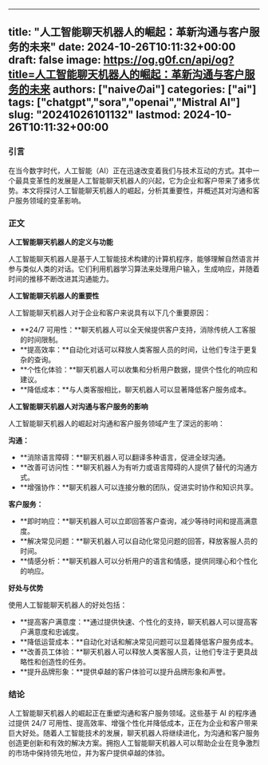 
---
title: "人工智能聊天机器人的崛起：革新沟通与客户服务的未来"
date: 2024-10-26T10:11:32+00:00
draft: false
image: https://og.g0f.cn/api/og?title=人工智能聊天机器人的崛起：革新沟通与客户服务的未来
authors: ["naiveのai"]
categories: ["ai"]
tags: ["chatgpt","sora","openai","Mistral AI"]
slug: "20241026101132"
lastmod: 2024-10-26T10:11:32+00:00
---
### 引言

在当今数字时代，人工智能（AI）正在迅速改变着我们与技术互动的方式。其中一个最具变革性的发展是人工智能聊天机器人的兴起，它为企业和客户带来了诸多优势。本文将探讨人工智能聊天机器人的崛起，分析其重要性，并概述其对沟通和客户服务领域的变革影响。

### 正文

**人工智能聊天机器人的定义与功能**

人工智能聊天机器人是基于人工智能技术构建的计算机程序，能够理解自然语言并参与类似人类的对话。它们利用机器学习算法来处理用户输入，生成响应，并随着时间的推移不断改进其沟通能力。

**人工智能聊天机器人的重要性**

人工智能聊天机器人对于企业和客户来说具有以下几个重要原因：

- **24/7 可用性：**聊天机器人可以全天候提供客户支持，消除传统人工客服的时间限制。
- **提高效率：**自动化对话可以释放人类客服人员的时间，让他们专注于更复杂的查询。
- **个性化体验：**聊天机器人可以收集和分析用户数据，提供个性化的响应和建议。
- **降低成本：**与人类客服相比，聊天机器人可以显著降低客户服务成本。

**人工智能聊天机器人对沟通与客户服务的影响**

人工智能聊天机器人的崛起对沟通和客户服务领域产生了深远的影响：

**沟通：**

- **消除语言障碍：**聊天机器人可以翻译多种语言，促进全球沟通。
- **改善可访问性：**聊天机器人为有听力或语言障碍的人提供了替代的沟通方式。
- **增强协作：**聊天机器人可以连接分散的团队，促进实时协作和知识共享。

**客户服务：**

- **即时响应：**聊天机器人可以立即回答客户查询，减少等待时间和提高满意度。
- **解决常见问题：**聊天机器人可以自动化常见问题的回答，释放客服人员的时间。
- **情感分析：**聊天机器人可以分析用户的语言和情感，提供同理心和个性化的响应。

**好处与优势**

使用人工智能聊天机器人的好处包括：

- **提高客户满意度：**通过提供快速、个性化的支持，聊天机器人可以提高客户满意度和忠诚度。
- **降低运营成本：**自动化对话和解决常见问题可以显着降低客户服务成本。
- **改善员工体验：**聊天机器人可以释放人类客服人员，让他们专注于更具战略性和创造性的任务。
- **提升品牌形象：**提供卓越的客户体验可以提升品牌形象和声誉。

### 结论

人工智能聊天机器人的崛起正在重塑沟通和客户服务领域。这些基于 AI 的程序通过提供 24/7 可用性、提高效率、增强个性化并降低成本，正在为企业和客户带来巨大好处。随着人工智能技术的发展，聊天机器人将继续进化，为沟通和客户服务创造更创新和有效的解决方案。拥抱人工智能聊天机器人可以帮助企业在竞争激烈的市场中保持领先地位，并为客户提供卓越的体验。